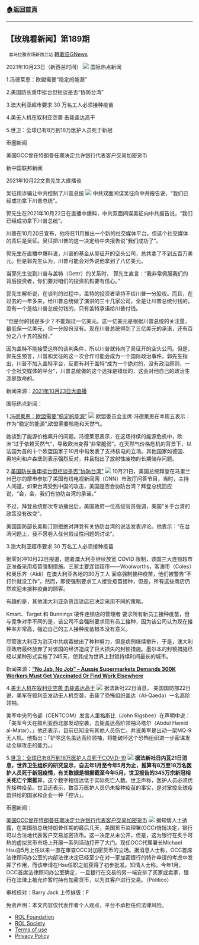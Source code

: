 ###  [:house:返回首頁](https://github.com/ourhimalayas/txt)
---


## 【玫瑰看新闻】第189期
` 喜马拉雅农场新西兰站` [轉載自GNews](https://gnews.org/zh-hans/1628453/)

2021年10月23日（新西兰时间）
![](https://assets.gnews.org/wp-content/uploads/2021/10/PHOTO-2021-10-30-13-10-21.jpg)
国际热点新闻

1.冯德莱恩：欧盟需要“稳定的能源”

2.美国防长重申挺台但拒谈是否“协防台湾”

3.澳大利亚超市要求 30 万名工人必须接种疫苗

4.美无人机在叙利亚空袭 击毙盖达高干

5.世卫：全球已有8万到18万医护人员死于新冠

币圈新闻

美国OCC曾在特朗普任期决定允许银行代表客户交易加密货币

新中国联邦新闻

2021年10月22文贵先生大直播谈

吴征用诈骗让中共控制了川普总统
![](https://assets.gnews.org/wp-content/uploads/2021/10/图片-1-14.jpg)
中共双面间谍吴征向中共报告说，“我们已经成功拿下川普总统”。

郭先生在2021年10月22日在直播中爆料，中共双面间谍吴征向中共报告说，“我们已经成功拿下川普总统”。

川普在10月20日宣布，他将在11月推出一个新的社交媒体平台。但这个社交媒体的背后是吴征。吴征把川普的这一决定给中央报告说“我们成功了”。

郭先生在直播中爆料说，川普的基金从吴征开的空头公司，总共拿了不到五百万美元。但是郭先生认为，川普可能会对外说他拿到了八亿美元。

当郭先生说到川普与盖特（Gettr）的关系时， 郭先生直言：“我非常佩服我们的背后投资者，你们要对咱们的投资机构要有信心。”

郭先生解析说，在谈判的过程中，盖特的投资者坚持不给川普一分股权。而且，在过去的一年多来，给川普总统做了演讲的三十几家公司，全是让川普总统付钱的，没有一个是给川普总统付钱的，只有盖特承诺给川普付钱。

“但是付的钱是多少？不能超过一亿美元。这一亿美元是根据川普总统的关注量，最低保一亿美元，但一分股份没有。现在川普总统得到了三亿美元的承诺，还有百分之八十五的股份，”

因为盖特不能接受这样的谈判条件，所以川普就转向了吴征开的空头公司。但是，郭先生预言，川普和吴征的这一次合作可能会成为一个国际政治事件。郭先生指出，川普不加入盖特平台，反而有利于盖特“成为一个绝对的，没有政治原则，一个全社交媒体的平台”，川普总统做的这个选择是错误的，这会对他自己的政治生涯是致命的。

新闻来源：[2021年10月23日大直播](https://www.gtv.org/video/id=6172b02683e948708d05c1b9)

国际热点新闻：

1.[冯德莱恩：欧盟需要“稳定的能源”](https://www.rfi.fr/cn/%E6%AC%A7%E6%B4%B2/20211022-%E5%86%AF%E5%BE%B7%E8%8E%B1%E6%81%A9-%E6%AC%A7%E7%9B%9F%E9%9C%80%E8%A6%81-%E7%A8%B3%E5%AE%9A%E7%9A%84%E8%83%BD%E6%BA%90)
![](https://assets.gnews.org/wp-content/uploads/2021/10/图片-2-6.jpg)
欧盟委员会主席·冯德莱恩在本周五表示：作为“稳定的能源”,欧盟需要核能和天然气。

她谈到了能源价格飙升的问题。冯德莱恩表示，在这场持续的能源危机中，欧洲“过于依赖天然气”，导致欧洲变得“非常脆弱”。在天然气价格危机的背景下，以法国为首的十个欧盟国家于10月中旬发表了支持核电的立场。其他国家如德国、奥地利和卢森堡则表示强烈反对，并且指出了放射性废物的长期储存问题。

2.[美国防长重申挺台但拒谈是否“协防台湾”](https://www.rfi.fr/cn/%E4%B8%AD%E5%9B%BD/20211022-%E7%BE%8E%E5%9B%BD%E9%98%B2%E9%95%BF%E9%87%8D%E7%94%B3%E6%8C%BA%E5%8F%B0%E4%BD%86%E6%8B%92%E8%B0%88%E6%98%AF%E5%90%A6-%E5%8D%8F%E9%98%B2%E5%8F%B0%E6%B9%BE)
![](https://assets.gnews.org/wp-content/uploads/2021/10/图片-3-4.jpg)
10月21日，美国总统拜登在马里兰州巴尔的摩市参加了美国有线电视新闻网（CNN）市政厅问答节目，当时，主持人问道，如果台湾受到中国的攻击，美国是否会协防台湾？拜登总统回应说，“会，会，我们有协防台湾的承诺。”

不过，拜登总统那次专访播出后，美国政府一位高级官员强调，美国“关于台湾的政策没有改变”。

美国国防部长奥斯汀则拒绝对拜登有关协防台湾的说法发表评论。他表示：“在台湾问题上，我不愿卷入任何假设性问题的讨论”。

3.澳大利亚超市要求 30 万名工人必须接种疫苗

据零对冲10月22日报道，随着澳大利亚继续放宽 COVID 限制，该国三大连锁超市正准备采用疫苗强制措施。三家主要连锁超市——Woolworths，客澳市（Coles）和奥乐齐（Aldi）在澳大利亚各地的30万工人 面临强制接种疫苗，他们被警告“不打针就没工作”。然而，即使强制要求工人接受疫苗接种，但是，所有这些商店仍然欢迎未接种疫苗的顾客。

有趣的是，其他澳大利亚杂货连锁店已决定采用不同的策略。

Kmart、Target 和 Bunnings 硬件连锁店的管理者 要求所有新员工接种疫苗，但与竞争对手不同的是，该公司不会强制要求现有员工接种，因为该公司认为现在接种率非常高，强迫自己的工人接种疫苗根本没有意义。

尽管澳大利亚为消灭中共病毒做出了种种努力，但是病例继续攀升，于是，澳大利亚政府最终放弃了对该国的经济造成了巨大损失的封锁措施。墨尔本的封锁措施已经以某种形式实施了245天，使其成为世界上封锁持续时间最长的城市。

新闻来源：[**“No Jab, No Job” – Aussie Supermarkets Demands 300K Workers Must Get Vaccinated Or Find Work Elsewhere**](https://www.zerohedge.com/covid-19/no-jab-no-job-aussie-supermarkets-demands-300k-workers-must-get-vaccinated-or-find-work)

4.[美无人机在叙利亚空袭 击毙盖达高干](https://www.swissinfo.ch/chi/afp/%E7%BE%8E%E6%97%A0%E4%BA%BA%E6%9C%BA%E5%9C%A8%E5%8F%99%E5%88%A9%E4%BA%9A%E7%A9%BA%E8%A2%AD-%E5%87%BB%E6%AF%99%E7%9B%96%E8%BE%BE%E9%AB%98%E5%B9%B2/47051592)
![](https://assets.gnews.org/wp-content/uploads/2021/10/图片-4-3.jpg)
据法新社22日消息， 美国国防部22日说，美军在叙利亚发动无人机空袭，击毙了恐怖组织盖达（Al-Qaeda）一名高阶领袖。

美军中央司令部（CENTCOM）发言人里格斯比（John Rigsbee）在声明中说：「美军今天在叙利亚西北部发动空袭，击毙盖达高阶领袖马塔尔（Abdul Hamid al-Matar）。」他还表示，目前已知没有其他人员伤亡，并说美军是出动一架MQ-9无人机。他指出：「铲除这名盖达高阶领袖，将能破坏这个恐怖组织进一步密谋发动全球攻击的能力。」

5.[世卫：全球已有8万到18万医护人员死于COVID-19](https://www.swissinfo.ch/chi/afp/%E4%B8%96%E5%8D%AB-%E5%85%A8%E7%90%838%E4%B8%87%E5%88%B018%E4%B8%87%E5%8C%BB%E6%8A%A4%E4%BA%BA%E5%91%98%E6%AD%BB%E4%BA%8Ecovid-19/47050534)
![](https://assets.gnews.org/wp-content/uploads/2021/10/图片-5-3.jpg)
**据法新社日内瓦21日消息，世界卫生组织的研究显示，自去年1月至今年5月为止，推算有8万至18万名医护人员死于新冠疫情，有关数据是根据截至今年5月，世卫报告的345万宗新冠相关死亡个案推**算，这个数字相信远低于实际死亡人数。世卫声称，医护人员必须优先接种疫苗。世卫还表示，数百万医护人员仍未接种疫苗的事实，是对掌控全球疫苗供给的国家和企业一种「控诉」。

币圈新闻：

[美国OCC曾在特朗普任期决定允许银行代表客户交易加密货币](https://www.cnbeta.com/articles/tech/1192889.htm)
![](https://assets.gnews.org/wp-content/uploads/2021/10/图片-6-1.jpg)
据知情人士透露，在美国前总统特朗普任期的最后几天，美国货币监理署(OCC)悄悄决定，银行可以合法地代表客户交易加密货币。这一决定从未公开，但是，这为银行在炙手可热的虚拟货币市场上开展一系列活动打开了大门。现任OCC代理署长Michael Hsu自5月上任以来一直在审查OCC对加密货币的立场。据消息人士称，OCC首席法律顾问办公室的内部法律决定已经至少在对一家加密银行的特许申请的考虑中发挥了作用，而该申请在Hsu任职之前获得了初步批准。知情人士称，今年1月，OCC首席法律顾问办公室确定，一旦银行在交易的另一端安排了买家或卖家，银行在法律上被允许暂时持有加密货币，以为其客户进行交易。（Politico）



审核校对：Barry Jack
上传排版：F



 

免责声明：本文内容仅代表作者个人观点，平台不承担任何法律风险。

- [ROL Foundation](https://rolfoundation.org/)
- [ROL Society](https://rolsociety.org/)
- [Terms of use](https://gnews.org/terms-of-use-3/)
- [Privacy Policy](https://gnews.org/privacy-policy/)

